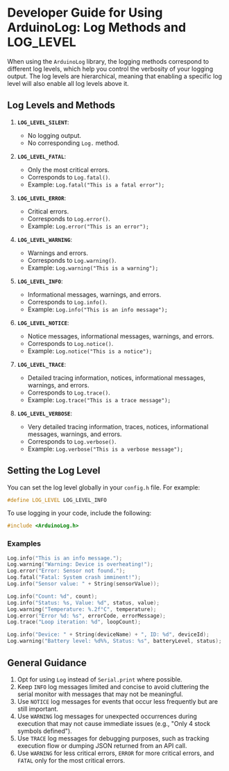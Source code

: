 # Developer Guide for Using ArduinoLog: Log Methods and LOG_LEVEL

When using the `ArduinoLog` library, the logging methods correspond to different log levels, which help you control the verbosity of your logging output. The log levels are hierarchical, meaning that enabling a specific log level will also enable all log levels above it.

## Log Levels and Methods

1. **`LOG_LEVEL_SILENT`**:

   - No logging output.
   - No corresponding `Log.` method.

2. **`LOG_LEVEL_FATAL`**:

   - Only the most critical errors.
   - Corresponds to `Log.fatal()`.
   - Example: `Log.fatal("This is a fatal error");`

3. **`LOG_LEVEL_ERROR`**:

   - Critical errors.
   - Corresponds to `Log.error()`.
   - Example: `Log.error("This is an error");`

4. **`LOG_LEVEL_WARNING`**:

   - Warnings and errors.
   - Corresponds to `Log.warning()`.
   - Example: `Log.warning("This is a warning");`

5. **`LOG_LEVEL_INFO`**:

   - Informational messages, warnings, and errors.
   - Corresponds to `Log.info()`.
   - Example: `Log.info("This is an info message");`

6. **`LOG_LEVEL_NOTICE`**:

   - Notice messages, informational messages, warnings, and errors.
   - Corresponds to `Log.notice()`.
   - Example: `Log.notice("This is a notice");`

7. **`LOG_LEVEL_TRACE`**:

   - Detailed tracing information, notices, informational messages, warnings, and errors.
   - Corresponds to `Log.trace()`.
   - Example: `Log.trace("This is a trace message");`

8. **`LOG_LEVEL_VERBOSE`**:
   - Very detailed tracing information, traces, notices, informational messages, warnings, and errors.
   - Corresponds to `Log.verbose()`.
   - Example: `Log.verbose("This is a verbose message");`

## Setting the Log Level

You can set the log level globally in your `config.h` file. For example:

```cpp
#define LOG_LEVEL LOG_LEVEL_INFO
```

To use logging in your code, include the following:

```cpp
#include <ArduinoLog.h>
```

### Examples

```cpp
Log.info("This is an info message.");
Log.warning("Warning: Device is overheating!");
Log.error("Error: Sensor not found.");
Log.fatal("Fatal: System crash imminent!");
Log.info("Sensor value: " + String(sensorValue));

Log.info("Count: %d", count);
Log.info("Status: %s, Value: %d", status, value);
Log.warning("Temperature: %.2f°C", temperature);
Log.error("Error %d: %s", errorCode, errorMessage);
Log.trace("Loop iteration: %d", loopCount);

Log.info("Device: " + String(deviceName) + ", ID: %d", deviceId);
Log.warning("Battery level: %d%%, Status: %s", batteryLevel, status);
```

## General Guidance

1. Opt for using `Log` instead of `Serial.print` where possible.
2. Keep `INFO` log messages limited and concise to avoid cluttering the serial monitor with messages that may not be meaningful.
3. Use `NOTICE` log messages for events that occur less frequently but are still important.
4. Use `WARNING` log messages for unexpected occurrences during execution that may not cause immediate issues (e.g., "Only 4 stock symbols defined").
5. Use `TRACE` log messages for debugging purposes, such as tracking execution flow or dumping JSON returned from an API call.
6. Use `WARNING` for less critical errors, `ERROR` for more critical errors, and `FATAL` only for the most critical errors.
